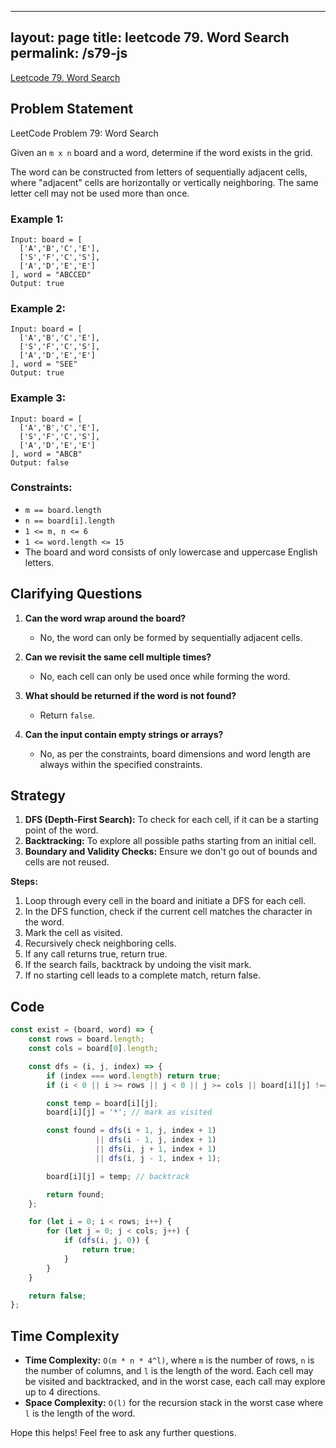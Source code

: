 
---
layout: page
title: leetcode 79. Word Search
permalink: /s79-js
---
[Leetcode 79. Word Search](https://algoadvance.github.io/algoadvance/l79)
## Problem Statement

LeetCode Problem 79: Word Search

Given an `m x n` board and a word, determine if the word exists in the grid.

The word can be constructed from letters of sequentially adjacent cells, where "adjacent" cells are horizontally or vertically neighboring. The same letter cell may not be used more than once.

### Example 1:
```
Input: board = [
  ['A','B','C','E'],
  ['S','F','C','S'],
  ['A','D','E','E']
], word = "ABCCED"
Output: true
```

### Example 2:
```
Input: board = [
  ['A','B','C','E'],
  ['S','F','C','S'],
  ['A','D','E','E']
], word = "SEE"
Output: true
```

### Example 3:
```
Input: board = [
  ['A','B','C','E'],
  ['S','F','C','S'],
  ['A','D','E','E']
], word = "ABCB"
Output: false
```

### Constraints:
- `m == board.length`
- `n == board[i].length`
- `1 <= m, n <= 6`
- `1 <= word.length <= 15`
- The board and word consists of only lowercase and uppercase English letters.

## Clarifying Questions

1. **Can the word wrap around the board?**
   - No, the word can only be formed by sequentially adjacent cells.
   
2. **Can we revisit the same cell multiple times?**
   - No, each cell can only be used once while forming the word.

3. **What should be returned if the word is not found?**
   - Return `false`.

4. **Can the input contain empty strings or arrays?**
   - No, as per the constraints, board dimensions and word length are always within the specified constraints.

## Strategy

1. **DFS (Depth-First Search):** To check for each cell, if it can be a starting point of the word.
2. **Backtracking:** To explore all possible paths starting from an initial cell.
3. **Boundary and Validity Checks:** Ensure we don't go out of bounds and cells are not reused.

**Steps:**
1. Loop through every cell in the board and initiate a DFS for each cell.
2. In the DFS function, check if the current cell matches the character in the word.
3. Mark the cell as visited.
4. Recursively check neighboring cells.
5. If any call returns true, return true.
6. If the search fails, backtrack by undoing the visit mark.
7. If no starting cell leads to a complete match, return false.

## Code

```javascript
const exist = (board, word) => {
    const rows = board.length;
    const cols = board[0].length;

    const dfs = (i, j, index) => {
        if (index === word.length) return true;
        if (i < 0 || i >= rows || j < 0 || j >= cols || board[i][j] !== word[index]) return false;

        const temp = board[i][j];
        board[i][j] = '*'; // mark as visited

        const found = dfs(i + 1, j, index + 1)
                   || dfs(i - 1, j, index + 1)
                   || dfs(i, j + 1, index + 1)
                   || dfs(i, j - 1, index + 1);

        board[i][j] = temp; // backtrack

        return found;
    };

    for (let i = 0; i < rows; i++) {
        for (let j = 0; j < cols; j++) {
            if (dfs(i, j, 0)) {
                return true;
            }
        }
    }

    return false;
};
```

## Time Complexity
- **Time Complexity:** `O(m * n * 4^l)`, where `m` is the number of rows, `n` is the number of columns, and `l` is the length of the word. Each cell may be visited and backtracked, and in the worst case, each call may explore up to 4 directions.
- **Space Complexity:** `O(l)` for the recursion stack in the worst case where `l` is the length of the word.

Hope this helps! Feel free to ask any further questions.